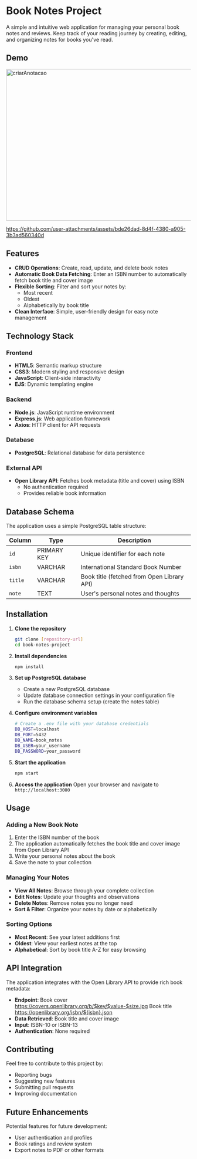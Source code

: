 # Book Notes Project

A simple and intuitive web application for managing your personal book notes and reviews. Keep track of your reading journey by creating, editing, and organizing notes for books you've read.

## Demo
<img width="942" height="413" alt="criarAnotacao" src="https://github.com/user-attachments/assets/503f171e-ba5b-43c7-b25e-615a504652c3" />


https://github.com/user-attachments/assets/bde26dad-8d4f-4380-a905-3b3ad560340d




## Features

- **CRUD Operations**: Create, read, update, and delete book notes
- **Automatic Book Data Fetching**: Enter an ISBN number to automatically fetch book title and cover image
- **Flexible Sorting**: Filter and sort your notes by:
  - Most recent
  - Oldest
  - Alphabetically by book title
- **Clean Interface**: Simple, user-friendly design for easy note management

## Technology Stack

### Frontend
- **HTML5**: Semantic markup structure
- **CSS3**: Modern styling and responsive design
- **JavaScript**: Client-side interactivity
- **EJS**: Dynamic templating engine

### Backend
- **Node.js**: JavaScript runtime environment
- **Express.js**: Web application framework
- **Axios**: HTTP client for API requests

### Database
- **PostgreSQL**: Relational database for data persistence

### External API
- **Open Library API**: Fetches book metadata (title and cover) using ISBN
  - No authentication required
  - Provides reliable book information

## Database Schema

The application uses a simple PostgreSQL table structure:

| Column | Type | Description |
|--------|------|-------------|
| `id` | PRIMARY KEY | Unique identifier for each note |
| `isbn` | VARCHAR | International Standard Book Number |
| `title` | VARCHAR | Book title (fetched from Open Library API) |
| `note` | TEXT | User's personal notes and thoughts |

## Installation

1. **Clone the repository**
   ```bash
   git clone [repository-url]
   cd book-notes-project
   ```

2. **Install dependencies**
   ```bash
   npm install
   ```

3. **Set up PostgreSQL database**
   - Create a new PostgreSQL database
   - Update database connection settings in your configuration file
   - Run the database schema setup (create the notes table)

4. **Configure environment variables**
   ```bash
   # Create a .env file with your database credentials
   DB_HOST=localhost
   DB_PORT=5432
   DB_NAME=book_notes
   DB_USER=your_username
   DB_PASSWORD=your_password
   ```

5. **Start the application**
   ```bash
   npm start
   ```

6. **Access the application**
   Open your browser and navigate to `http://localhost:3000`

## Usage

### Adding a New Book Note

1. Enter the ISBN number of the book
2. The application automatically fetches the book title and cover image from Open Library API
3. Write your personal notes about the book
4. Save the note to your collection

### Managing Your Notes

- **View All Notes**: Browse through your complete collection
- **Edit Notes**: Update your thoughts and observations
- **Delete Notes**: Remove notes you no longer need
- **Sort & Filter**: Organize your notes by date or alphabetically

### Sorting Options

- **Most Recent**: See your latest additions first
- **Oldest**: View your earliest notes at the top
- **Alphabetical**: Sort by book title A-Z for easy browsing

## API Integration

The application integrates with the Open Library API to provide rich book metadata:

- **Endpoint**: Book cover https://covers.openlibrary.org/b/$key/$value-$size.jpg
                Book title https://openlibrary.org/isbn/${isbn}.json
- **Data Retrieved**: Book title and cover image
- **Input**: ISBN-10 or ISBN-13
- **Authentication**: None required


## Contributing

Feel free to contribute to this project by:
- Reporting bugs
- Suggesting new features
- Submitting pull requests
- Improving documentation

## Future Enhancements

Potential features for future development:
- User authentication and profiles
- Book ratings and review system
- Export notes to PDF or other formats
